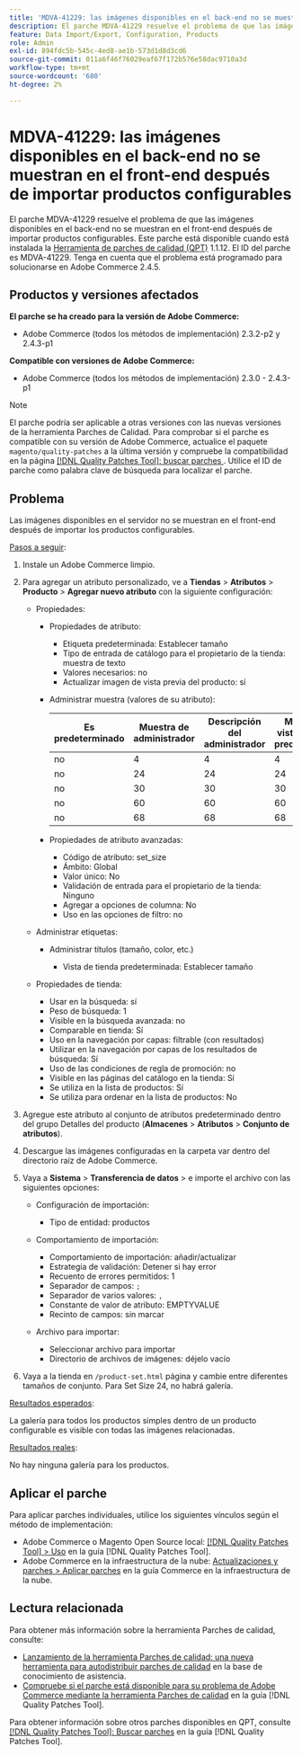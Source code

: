 ```yaml
---
title: 'MDVA-41229: las imágenes disponibles en el back-end no se muestran en el front-end después de importar productos configurables'
description: El parche MDVA-41229 resuelve el problema de que las imágenes disponibles en el back-end no se muestran en el front-end después de importar productos configurables. Este parche está disponible cuando está instalada la [Quality Patches Tool (QPT)](https://experienceleague.adobe.com/es/docs/commerce-operations/tools/quality-patches-tool/quality-patches-tool-to-self-serve-quality-patches) 1.1.12. El ID del parche es MDVA-41229. Tenga en cuenta que el problema está programado para solucionarse en Adobe Commerce 2.4.5.
feature: Data Import/Export, Configuration, Products
role: Admin
exl-id: 894fdc5b-545c-4ed8-ae1b-573d1d8d3cd6
source-git-commit: 011a6f46f76029eaf67f172b576e58dac9710a3d
workflow-type: tm+mt
source-wordcount: '680'
ht-degree: 2%

---
```


# MDVA-41229: las imágenes disponibles en el back-end no se muestran en el front-end después de importar productos configurables

El parche MDVA-41229 resuelve el problema de que las imágenes disponibles en el back-end no se muestran en el front-end después de importar productos configurables. Este parche está disponible cuando está instalada la [Herramienta de parches de calidad (QPT)](https://experienceleague.adobe.com/es/docs/commerce-operations/tools/quality-patches-tool/quality-patches-tool-to-self-serve-quality-patches) 1.1.12. El ID del parche es MDVA-41229. Tenga en cuenta que el problema está programado para solucionarse en Adobe Commerce 2.4.5.

## Productos y versiones afectados

**El parche se ha creado para la versión de Adobe Commerce:**

* Adobe Commerce (todos los métodos de implementación) 2.3.2-p2 y 2.4.3-p1

**Compatible con versiones de Adobe Commerce:**

* Adobe Commerce (todos los métodos de implementación) 2.3.0 - 2.4.3-p1

>[!NOTE]
>
>El parche podría ser aplicable a otras versiones con las nuevas versiones de la herramienta Parches de Calidad. Para comprobar si el parche es compatible con su versión de Adobe Commerce, actualice el paquete `magento/quality-patches` a la última versión y compruebe la compatibilidad en la página [[!DNL Quality Patches Tool]: buscar parches ](https://experienceleague.adobe.com/es/docs/commerce-operations/tools/quality-patches-tool/quality-patches-tool-to-self-serve-quality-patches). Utilice el ID de parche como palabra clave de búsqueda para localizar el parche.

## Problema

Las imágenes disponibles en el servidor no se muestran en el front-end después de importar los productos configurables.

<u>Pasos a seguir</u>:

1. Instale un Adobe Commerce limpio.
1. Para agregar un atributo personalizado, ve a **Tiendas** > **Atributos** > **Producto** > **Agregar nuevo atributo** con la siguiente configuración:

   * Propiedades:
      * Propiedades de atributo:

         * Etiqueta predeterminada: Establecer tamaño
         * Tipo de entrada de catálogo para el propietario de la tienda: muestra de texto
         * Valores necesarios: no
         * Actualizar imagen de vista previa del producto: sí

      * Administrar muestra (valores de su atributo):

        | Es predeterminado | Muestra de administrador | Descripción del administrador | Muestra de vista de tienda predeterminada | Descripción de vista de tienda predeterminada |
        |---|---|---|---|---|
        | no | 4 | 4 | 4 | 4 |
        | no | 24 | 24 | 24 | 24 |
        | no | 30 | 30 | 30 | 30 |
        | no | 60 | 60 | 60 | 60 |
        | no | 68 | 68 | 68 | 68 |

      * Propiedades de atributo avanzadas:

         * Código de atributo: set_size
         * Ámbito: Global
         * Valor único: No
         * Validación de entrada para el propietario de la tienda: Ninguno
         * Agregar a opciones de columna: No
         * Uso en las opciones de filtro: no

   * Administrar etiquetas:

      * Administrar títulos (tamaño, color, etc.)

         * Vista de tienda predeterminada: Establecer tamaño

   * Propiedades de tienda:

      * Usar en la búsqueda: sí
      * Peso de búsqueda: 1
      * Visible en la búsqueda avanzada: no
      * Comparable en tienda: Sí
      * Uso en la navegación por capas: filtrable (con resultados)
      * Utilizar en la navegación por capas de los resultados de búsqueda: Sí
      * Uso de las condiciones de regla de promoción: no
      * Visible en las páginas del catálogo en la tienda: Sí
      * Se utiliza en la lista de productos: Sí
      * Se utiliza para ordenar en la lista de productos: No

1. Agregue este atributo al conjunto de atributos predeterminado dentro del grupo Detalles del producto (**Almacenes** > **Atributos** > **Conjunto de atributos**).
1. Descargue las imágenes configuradas en la carpeta var dentro del directorio raíz de Adobe Commerce.
1. Vaya a **Sistema** > **Transferencia de datos** > e importe el archivo con las siguientes opciones:

   * Configuración de importación:

      * Tipo de entidad: productos

   * Comportamiento de importación:

      * Comportamiento de importación: añadir/actualizar
      * Estrategia de validación: Detener si hay error
      * Recuento de errores permitidos: 1
      * Separador de campos: `;`
      * Separador de varios valores: `,`
      * Constante de valor de atributo: EMPTYVALUE
      * Recinto de campos: sin marcar

   * Archivo para importar:

      * Seleccionar archivo para importar
      * Directorio de archivos de imágenes: déjelo vacío

1. Vaya a la tienda en `/product-set.html` página y cambie entre diferentes tamaños de conjunto. Para Set Size 24, no habrá galería.

<u>Resultados esperados</u>:

La galería para todos los productos simples dentro de un producto configurable es visible con todas las imágenes relacionadas.

<u>Resultados reales</u>:

No hay ninguna galería para los productos.

## Aplicar el parche

Para aplicar parches individuales, utilice los siguientes vínculos según el método de implementación:

* Adobe Commerce o Magento Open Source local: [[!DNL Quality Patches Tool] > Uso](/help/tools/quality-patches-tool/usage.md) en la guía [!DNL Quality Patches Tool].
* Adobe Commerce en la infraestructura de la nube: [Actualizaciones y parches > Aplicar parches](https://experienceleague.adobe.com/docs/commerce-cloud-service/user-guide/develop/upgrade/apply-patches.html?lang=es) en la guía Commerce en la infraestructura de la nube.

## Lectura relacionada

Para obtener más información sobre la herramienta Parches de calidad, consulte:

* [Lanzamiento de la herramienta Parches de calidad: una nueva herramienta para autodistribuir parches de calidad](https://experienceleague.adobe.com/es/docs/commerce-operations/tools/quality-patches-tool/quality-patches-tool-to-self-serve-quality-patches) en la base de conocimiento de asistencia.
* [Compruebe si el parche está disponible para su problema de Adobe Commerce mediante la herramienta Parches de calidad](/help/tools/quality-patches-tool/patches-available-in-qpt/check-patch-for-magento-issue-with-magento-quality-patches.md) en la guía [!DNL Quality Patches Tool].

Para obtener información sobre otros parches disponibles en QPT, consulte [[!DNL Quality Patches Tool]: Buscar parches](https://experienceleague.adobe.com/tools/commerce-quality-patches/index.html?lang=es) en la guía [!DNL Quality Patches Tool].
